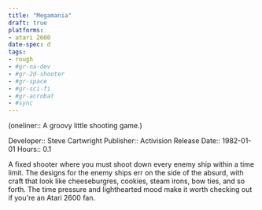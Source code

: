 ```yaml
---
title: "Megamania"
draft: true
platforms:
- atari 2600
date-spec: d
tags:
- rough
- #gr-na-dev 
- #gr-2d-shooter 
- #gr-space 
- #gr-sci-fi 
- #gr-acrobat 
- #sync
---
```


(oneliner:: A groovy little shooting game.)

Developer:: Steve Cartwright
Publisher:: Activision
Release Date:: 1982-01-01
Hours:: 0.1

A fixed shooter where you must shoot down every enemy ship within a time limit. The designs for the enemy ships err on the side of the absurd, with craft that look like cheeseburgres, cookies, steam irons, bow ties, and so forth. The time pressure and lighthearted mood make it worth checking out if you're an Atari 2600 fan.